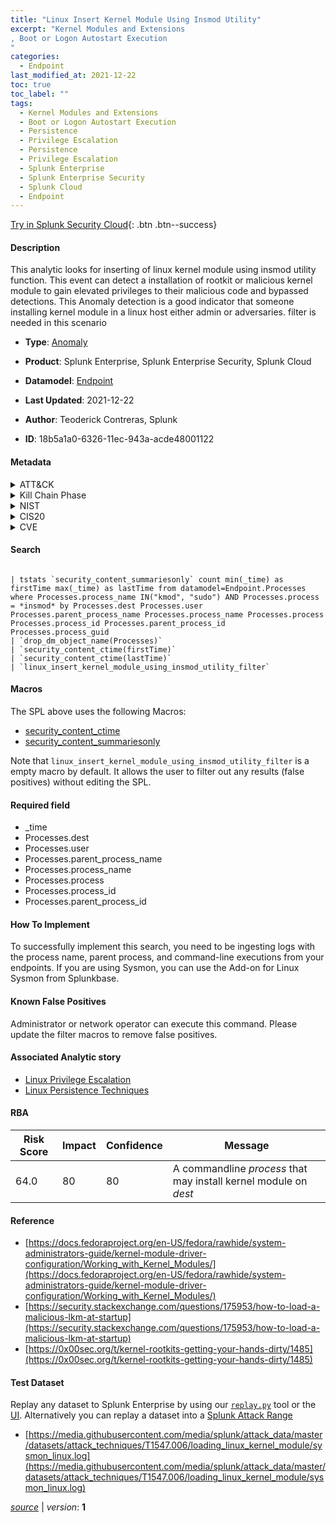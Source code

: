 ```yaml
---
title: "Linux Insert Kernel Module Using Insmod Utility"
excerpt: "Kernel Modules and Extensions
, Boot or Logon Autostart Execution
"
categories:
  - Endpoint
last_modified_at: 2021-12-22
toc: true
toc_label: ""
tags:
  - Kernel Modules and Extensions
  - Boot or Logon Autostart Execution
  - Persistence
  - Privilege Escalation
  - Persistence
  - Privilege Escalation
  - Splunk Enterprise
  - Splunk Enterprise Security
  - Splunk Cloud
  - Endpoint
---
```




[Try in Splunk Security Cloud](https://www.splunk.com/en_splunk_app_enrichmentus/cyber-security.html){: .btn .btn--success}

#### Description

This analytic looks for inserting of linux kernel module using insmod utility function. This event can detect a installation of rootkit or malicious kernel module to gain elevated privileges to their malicious code and bypassed detections. This Anomaly detection is a good indicator that someone installing kernel module in a linux host either admin or adversaries. filter is needed in this scenario

- **Type**: [Anomaly](https://github.com/splunk/security_content/wiki/Detection-Analytic-Types)
- **Product**: Splunk Enterprise, Splunk Enterprise Security, Splunk Cloud
- **Datamodel**: [Endpoint](https://docs.splunk.com/Documentation/CIM/latest/User/Endpoint)

- **Last Updated**: 2021-12-22
- **Author**: Teoderick Contreras, Splunk
- **ID**: 18b5a1a0-6326-11ec-943a-acde48001122


#### Metadata

<details>
  <summary>ATT&CK</summary>


| ID             | Technique        |  Tactic             |
| -------------- | ---------------- |-------------------- |
| [T1547.006](https://attack.mitre.org/techniques/T1547/006/) | Kernel Modules and Extensions | Persistence, Privilege Escalation |

| [T1547](https://attack.mitre.org/techniques/T1547/) | Boot or Logon Autostart Execution | Persistence, Privilege Escalation |

</details>


<details>
  <summary>Kill Chain Phase</summary>

* Exploitation


</details>


<details>
  <summary>NIST</summary>

* DE.CM



</details>

<details>
  <summary>CIS20</summary>

* CIS 3
* CIS 5
* CIS 16



</details>

<details>
  <summary>CVE</summary>



</details>

#### Search

```

| tstats `security_content_summariesonly` count min(_time) as firstTime max(_time) as lastTime from datamodel=Endpoint.Processes where Processes.process_name IN("kmod", "sudo") AND Processes.process = *insmod* by Processes.dest Processes.user Processes.parent_process_name Processes.process_name Processes.process Processes.process_id Processes.parent_process_id Processes.process_guid 
| `drop_dm_object_name(Processes)` 
| `security_content_ctime(firstTime)` 
| `security_content_ctime(lastTime)` 
| `linux_insert_kernel_module_using_insmod_utility_filter`
```

#### Macros
The SPL above uses the following Macros:
* [security_content_ctime](https://github.com/splunk/security_content/blob/develop/macros/security_content_ctime.yml)
* [security_content_summariesonly](https://github.com/splunk/security_content/blob/develop/macros/security_content_summariesonly.yml)

Note that `linux_insert_kernel_module_using_insmod_utility_filter` is a empty macro by default. It allows the user to filter out any results (false positives) without editing the SPL.

#### Required field
* _time
* Processes.dest
* Processes.user
* Processes.parent_process_name
* Processes.process_name
* Processes.process
* Processes.process_id
* Processes.parent_process_id


#### How To Implement
To successfully implement this search, you need to be ingesting logs with the process name, parent process, and command-line executions from your endpoints. If you are using Sysmon, you can use the Add-on for Linux Sysmon from Splunkbase.

#### Known False Positives
Administrator or network operator can execute this command. Please update the filter macros to remove false positives.

#### Associated Analytic story
* [Linux Privilege Escalation](/stories/linux_privilege_escalation)
* [Linux Persistence Techniques](/stories/linux_persistence_techniques)




#### RBA

| Risk Score  | Impact      | Confidence   | Message      |
| ----------- | ----------- |--------------|--------------|
| 64.0 | 80 | 80 | A commandline $process$ that may install kernel module on $dest$ |


#### Reference

* [https://docs.fedoraproject.org/en-US/fedora/rawhide/system-administrators-guide/kernel-module-driver-configuration/Working_with_Kernel_Modules/](https://docs.fedoraproject.org/en-US/fedora/rawhide/system-administrators-guide/kernel-module-driver-configuration/Working_with_Kernel_Modules/)
* [https://security.stackexchange.com/questions/175953/how-to-load-a-malicious-lkm-at-startup](https://security.stackexchange.com/questions/175953/how-to-load-a-malicious-lkm-at-startup)
* [https://0x00sec.org/t/kernel-rootkits-getting-your-hands-dirty/1485](https://0x00sec.org/t/kernel-rootkits-getting-your-hands-dirty/1485)



#### Test Dataset
Replay any dataset to Splunk Enterprise by using our [`replay.py`](https://github.com/splunk/attack_data#using-replaypy) tool or the [UI](https://github.com/splunk/attack_data#using-ui).
Alternatively you can replay a dataset into a [Splunk Attack Range](https://github.com/splunk/attack_range#replay-dumps-into-attack-range-splunk-server)


* [https://media.githubusercontent.com/media/splunk/attack_data/master/datasets/attack_techniques/T1547.006/loading_linux_kernel_module/sysmon_linux.log](https://media.githubusercontent.com/media/splunk/attack_data/master/datasets/attack_techniques/T1547.006/loading_linux_kernel_module/sysmon_linux.log)



[*source*](https://github.com/splunk/security_content/tree/develop/detections/endpoint/linux_insert_kernel_module_using_insmod_utility.yml) \| *version*: **1**